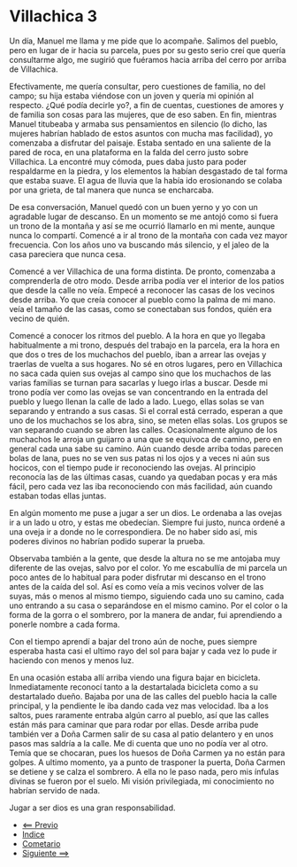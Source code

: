 # Villachica 3

Un día, Manuel me llama y me pide que lo acompañe.  Salimos del pueblo, pero en lugar de ir hacia su parcela, pues por su gesto serio creí que quería consultarme algo, me sugirió que fuéramos hacia arriba del cerro por arriba de Villachica.

Efectivamente, me quería consultar, pero cuestiones de familia, no del campo; su hija estaba viéndose con un joven y quería mi opinión al respecto.  ¿Qué podía decirle yo?, a fin de cuentas, cuestiones de amores y de familia son cosas para las mujeres, que de eso saben.  En fin, mientras Manuel titubeaba y armaba sus pensamientos en silencio (lo dicho, las mujeres habrían hablado de estos asuntos con mucha mas facilidad), yo comenzaba a disfrutar del paisaje.  Estaba sentado en una saliente de la pared de roca, en una plataforma en la falda del cerro justo sobre Villachica.  La encontré muy cómoda,  pues daba justo para poder respaldarme en la piedra, y los elementos la habían desgastado de tal forma que estaba suave.  El agua de lluvia que la había ido erosionando se colaba por una grieta, de tal manera que nunca se encharcaba.

De esa conversación, Manuel quedó con un buen yerno y yo con un agradable lugar de descanso.  En un momento se me antojó como si fuera un trono de la montaña y así se me ocurrió llamarlo en mi mente, aunque nunca lo compartí. Comencé a ir al trono de la montaña con cada vez mayor frecuencia.  Con los años uno va buscando más silencio, y el jaleo de la casa pareciera que nunca cesa.

Comencé a ver Villachica de una forma distinta.  De pronto, comenzaba a comprenderla de otro modo.  Desde arriba podía ver el interior de los patios que desde la calle no veía.  Empecé a reconocer las casas de los vecinos desde arriba. Yo que creía conocer al pueblo como la palma de mi mano. veía el tamaño de las casas, como se conectaban sus fondos, quién era vecino de quién.

Comencé a conocer los ritmos del pueblo.  A la hora en que yo llegaba habitualmente a mi trono,  después del trabajo en la parcela, era la hora en que dos o tres de los muchachos del pueblo, iban a arrear las ovejas y traerlas de vuelta a sus hogares.  No sé en otros lugares, pero en Villachica no saca cada quien sus ovejas al campo sino que los muchachos de las varias familias se turnan para sacarlas y luego irlas a buscar.  Desde mi trono podía ver como las ovejas se van concentrando en la entrada del pueblo y luego llenan la calle de lado a lado.  Luego, ellas solas se van separando y entrando a sus casas.  Si el corral está cerrado, esperan a que uno de los muchachos se los abra, sino, se meten ellas solas.  Los grupos se van separando cuando se abren las calles.  Ocasionalmente alguno de los muchachos le arroja un guijarro a una que se equivoca de camino, pero en general cada una sabe su camino.  Aún cuando desde arriba todas parecen bolas de lana, pues no se ven sus patas ni los ojos y a veces ni aún sus hocicos, con el tiempo pude ir reconociendo las ovejas.  Al principio reconocía las de las últimas casas, cuando ya quedaban pocas y era más fácil, pero cada vez las iba reconociendo con más facilidad, aún cuando estaban todas ellas juntas.

En algún momento me puse a jugar a ser un dios. Le ordenaba a las ovejas ir a un lado u otro, y estas me obedecían.  Siempre fui justo, nunca ordené a una oveja ir a donde no le correspondiera.  De no haber sido así, mis poderes divinos no habrían podido superar la prueba.

Observaba también a la gente, que desde la altura no se me antojaba muy diferente de las ovejas, salvo por el color.  Yo me escabullía de mi parcela un poco antes de lo habitual para poder disfrutar mi descanso en el trono antes de la caída del sol.  Así es como veía a mis vecinos volver de las suyas, más o menos al mismo tiempo, siguiendo cada uno su camino, cada uno entrando a su casa o separándose en el mismo camino.  Por el color o la forma de la gorra o el sombrero, por la manera de andar, fui aprendiendo a ponerle nombre a cada forma.

Con el tiempo aprendí a bajar del trono aún de noche, pues siempre esperaba hasta casi el ultimo rayo del sol para bajar y cada vez lo pude ir haciendo con menos y menos luz.

En una ocasión estaba allí arriba viendo una figura bajar en bicicleta. Inmediatamente reconocí tanto a la destartalada bicicleta como a su destartalado dueño.  Bajaba por una de las calles del pueblo hacia la calle principal, y la pendiente le iba dando cada vez mas velocidad.  Iba a los saltos, pues raramente entraba algún carro al pueblo, así que las calles están más para caminar que para rodar por ellas.  Desde arriba pude también ver a Doña Carmen salir de su casa al patio delantero y en unos pasos mas saldría a la calle.  Me di cuenta que uno no podía ver al otro.  Temía  que se chocaran, pues los huesos de Doña Carmen ya no están para golpes.  A ultimo momento, ya a punto de trasponer la puerta, Doña Carmen se detiene y se calza el sombrero.  A ella no le paso nada, pero mis ínfulas divinas se fueron por el suelo.  Mi visión privilegiada, mi conocimiento no habrían servido de nada.

Jugar a ser dios es una gran responsabilidad.


* [<== Previo](02.md)
* [Indice](Readme.md)
* [Cometario](c03.md)
* [Siguiente ==>](04.md)
